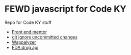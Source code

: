 # FEWD javascript for Code KY
Repo for Code KY stuff

- [Front end mentor](https://www.frontendmentor.io/)
- [git ignore uncommitted changes](https://www.delftstack.com/howto/git/git-remove-uncommitted-changes/)
- [Wappalyzer](http://wappalyzer.com/)
- [FDA drug api](https://open.fda.gov/apis/drug/label/explore-the-api-with-an-interactive-chart/)


